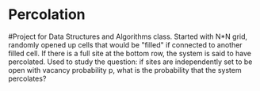 # Percolation

#Project for Data Structures and Algorithms class. Started with N*N grid, randomly opened up cells that would be "filled" if connected to another filled cell. If there is a full site at the bottom row, the system is said to have percolated. Used to study the question: if sites are independently set to be open with vacancy probability p, what is the probability that the system percolates?
